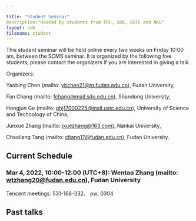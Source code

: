 ```yaml
---

title: "Student Seminar"
description:"Hosted by students from FDU, SDU, USTC and NKU"
layout: sub
filename: student
--- 
```

This student seminar will be held online every two weeks on Friday 10:00 am, between the SCMS seminar. It is organized by the following five students, please contact the organizers if you are interested in giving a talk.

Organizers:

Yaobing Chen (mailto: ybchen21@m.fudan.edu.cn), Fudan University, 

Fan Chang (mailto: fchang@mail.sdu.edu.cn), Shandong University, 

Hongjun Ge (mailto: ghj17000225@mail.ustc.edu.cn), University of Science and Technology of China, 

Junxue Zhang (mailto: jxuezhang@163.com), Nankai University, 

Chaoliang Tang (mailto: cltang17@fudan.edu.cn), Fudan University. 

## Current Schedule
### Mar 4, 2022, 10:00-12:00 (UTC+8): Wentao Zhang (mailto: wtzhang20@fudan.edu.cn), Fudan University    
Tencent meetings: 531-168-332， pw: 0304

## Past talks
